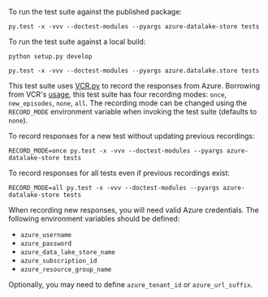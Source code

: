 To run the test suite against the published package:

    py.test -x -vvv --doctest-modules --pyargs azure-datalake-store tests

To run the test suite against a local build:
    
    python setup.py develop
    
    py.test -x -vvv --doctest-modules --pyargs azure.datalake.store tests
    
This test suite uses [VCR.py](https://github.com/kevin1024/vcrpy) to record the
responses from Azure. Borrowing from VCR's
[usage](https://vcrpy.readthedocs.io/en/latest/usage.html#record-modes), this
test suite has four recording modes: `once`, `new_episodes`, `none`, `all`. The
recording mode can be changed using the `RECORD_MODE` environment variable when
invoking the test suite (defaults to `none`).

To record responses for a new test without updating previous recordings:

    RECORD_MODE=once py.test -x -vvv --doctest-modules --pyargs azure-datalake-store tests

To record responses for all tests even if previous recordings exist:

    RECORD_MODE=all py.test -x -vvv --doctest-modules --pyargs azure-datalake-store tests

When recording new responses, you will need valid Azure credentials. The following
environment variables should be defined:

* `azure_username`
* `azure_password`
* `azure_data_lake_store_name`
* `azure_subscription_id`
* `azure_resource_group_name`

Optionally, you may need to define `azure_tenant_id` or `azure_url_suffix`.
